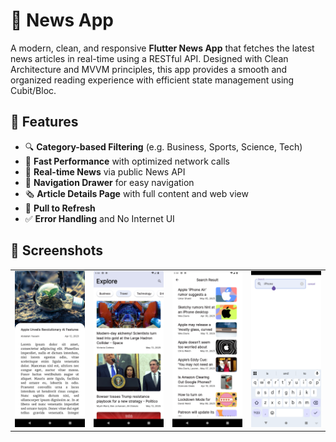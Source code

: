 # 📰 News App

A modern, clean, and responsive **Flutter News App** that fetches the latest news articles in real-time using a RESTful API. Designed with Clean Architecture and MVVM principles, this app provides a smooth and organized reading experience with efficient state management using Cubit/Bloc.

## 📱 Features

- 🔍 **Category-based Filtering** (e.g. Business, Sports, Science, Tech)
- 🚀 **Fast Performance** with optimized network calls
- 📡 **Real-time News** via public News API
- 🧭 **Navigation Drawer** for easy navigation
- 🗞️ **Article Details Page** with full content and web view
- 🔄 **Pull to Refresh**
- ✅ **Error Handling** and No Internet UI
  
## 📸 Screenshots
| | | | | 
|--|--|--|--|
| ![Login](screenShots/Screenshot_1.png) | ![Welcome](screenShots/Screenshot_2.png) | ![Register](screenShots/Screenshot_3.png) | ![Welcome](screenShots/Screenshot_4.png) |

